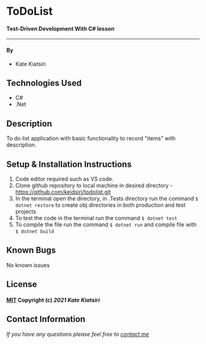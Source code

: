 # ToDoList

#### Test-Driven Development With C# lesson 
---
#### By
* Kate Kiatsiri

## Technologies Used

- C#
- .Net

## Description

To do list application with basic functionality to record "items" with description.

## Setup & Installation Instructions

1. Code editor required such as VS code.
2. Clone github repository to local machine in desired directory - https://github.com/keidsiri/todolist.git
3. In the terminal open the directory, in .Tests directory run the command `$ dotnet restore` to create obj directories in both production and test projects
4. To test the code in the terminal run the command `$ dotnet test`
5. To compile the file run the command `$ dotnet run` and compile file with `$ dotnet build`


## Known Bugs

No known issues

## License

#### [MIT](https://opensource.org/licenses/MIT) Copyright (c) _2021_ _Kate Kiatsiri_

## Contact Information

_If you have any questions please feel free to [contact me](mailto:keidsiri@gmail.com)_